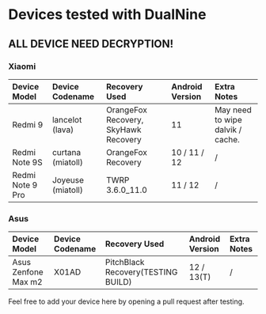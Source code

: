 # Devices tested with DualNine #

## ALL DEVICE NEED DECRYPTION! ##

### Xiaomi ###
| Device Model | Device Codename | Recovery Used | Android Version | Extra Notes |
| :------------------- | :------------------- | :------------------- | :------------------- | :------------------- | 
| Redmi 9 | lancelot (lava) | OrangeFox Recovery, SkyHawk Recovery | 11 | May need to wipe dalvik / cache. |
| Redmi Note 9S | curtana (miatoll) | OrangeFox Recovery | 10 / 11 / 12 | / |
| Redmi Note 9 Pro | Joyeuse (miatoll) | TWRP 3.6.0_11.0 | 11 / 12 | / |

### Asus ### 
| Device Model | Device Codename | Recovery Used | Android Version | Extra Notes |
| :------------------- | :------------------- | :------------------- | :------------------- | :------------------- | 
| Asus Zenfone Max m2 | X01AD | PitchBlack Recovery(TESTING BUILD) | 12 / 13(T) | / |


Feel free to add your device here by opening a pull request after testing.
